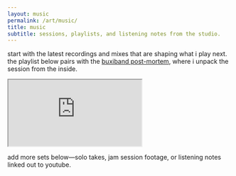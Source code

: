 ```yaml
---
layout: music
permalink: /art/music/
title: music
subtitle: sessions, playlists, and listening notes from the studio.
---
```


start with the latest recordings and mixes that are shaping what i play next. the playlist below pairs with the [buxiband post-mortem](https://www.rohanprasad.org/blog/2023/2023-11-band-album-is-out/), where i unpack the session from the inside.

<div class="embed-responsive embed-responsive-16by9 mb-4">
  <iframe
    class="embed-responsive-item"
    src="https://www.youtube.com/embed/videoseries?list=PLLmNtQG2epzFG2PwtDTz4U9OVDCsiJGG8"
    title="補習BAND playlist"
    allow="accelerometer; autoplay; clipboard-write; encrypted-media; gyroscope; picture-in-picture; web-share"
    allowfullscreen
    loading="lazy"
  ></iframe>
</div>

add more sets below—solo takes, jam session footage, or listening notes linked out to youtube.
